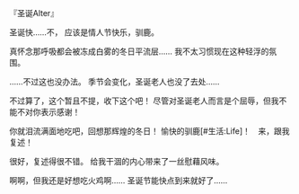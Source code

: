 『圣诞Alter』

圣诞快……不，
应该是情人节快乐，驯鹿。

真怀念那呼吸都会被冻成白雾的冬日平流层……
我不太习惯现在这种轻浮的氛围。

……不过这也没办法。
季节会变化，圣诞老人也没了去处……

不过算了，这个暂且不提，收下这个吧！
尽管对圣诞老人而言是个屈辱，但我不能不对你表示感谢！

你就泪流满面地吃吧，回想那辉煌的冬日！
愉快的驯鹿[#生活:Life]！　来，跟我复述！

很好，复述得很不错。
给我干涸的内心带来了一丝慰藉风味。

啊啊，但我还是好想吃火鸡啊……
圣诞节能快点到来就好了……

